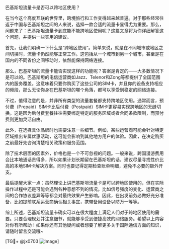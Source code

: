 巴基斯坦流量卡是否可以跨地区使用？

在当今这个高度互联的世界里，跨境旅行和工作变得越来越普遍。对于那些经常往返于中国与巴基斯坦之间的人来说，选择一款合适的流量卡显得尤为重要。那么，问题来了：巴基斯坦流量卡到底能不能跨地区使用呢？这篇文章将为你详细解答这个问题，并提供一些实用的建议。

首先，让我们明确一下什么是“跨地区使用”。简单来说，就是在不同城市或地区之间切换时，流量卡仍然能够正常工作。这包括从一个城市到另一个城市，甚至是在国内的不同省份之间移动时，依然能保持网络连接。

那么，巴基斯坦的流量卡能否实现这样的功能呢？答案是肯定的——大多数情况下是可以的。巴基斯坦的电信运营商如Jazz、Telenor和Zong等都提供了全国范围内的服务覆盖。这意味着只要你购买了这些公司的SIM卡，并且你的设备支持相应的频段，那么无论你身在巴基斯坦的哪个角落，都可以享受到稳定的网络连接。

不过，值得注意的是，并非所有类型的流量套餐都支持跨地区使用。通常而言，预付费（Prepaid）SIM卡比后付费（Postpaid）SIM卡更容易实现跨地区的无缝切换。这是因为后付费套餐往往需要绑定特定的服务区域或者合同条款限制，而预付费则更加灵活自由。

此外，在选择具体品牌时也需要注意一些细节。例如，某些运营商可能会针对特定区域推出专属优惠活动，这可能会影响到其他地方用户的体验。因此，在决定购买之前最好先咨询清楚相关政策和服务范围。

除了技术层面的因素外，价格也是一个不可忽视的问题。一般来说，跨国漫游费用会比本地通话贵得多，所以如果计划长期留在巴基斯坦的话，建议尽量寻找性价比高的本地SIM卡解决方案。同时也要记得定期检查账单明细，避免不必要的额外开支。

最后提醒大家一点：虽然理论上讲巴基斯坦流量卡是可以跨地区使用的，但在实际操作过程中还是可能会遇到各种意想不到的情况。比如信号强度的变化、运营商之间的合作协议差异等等都会对最终效果产生影响。因此，在出发前务必做好充分准备，比如提前联系运营商确认相关事宜，携带备用设备以防万一等等。

综上所述，巴基斯坦流量卡确实可以在很大程度上满足人们对于跨地区使用的需要。只要合理规划并注意细节，就能够享受到便捷高效的网络服务。希望以上内容对你有所帮助！如果你还有其他疑问或者想要了解更多关于国际通信方面的知识，请随时留言交流哦~

[TG💪+ @jx0703 ![Image](https://github.com/user-attachments/assets/dbca1d08-cadb-493c-b0ec-ad6f7a83f270)]